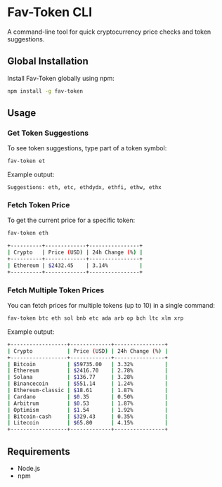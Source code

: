 # Fav-Token CLI

A command-line tool for quick cryptocurrency price checks and token suggestions.

## Global Installation

Install Fav-Token globally using npm:

```bash
npm install -g fav-token
```


## Usage

### Get Token Suggestions

To see token suggestions, type part of a token symbol:

```bash
fav-token et
```

Example output:

```
Suggestions: eth, etc, ethdydx, ethfi, ethw, ethx
```


### Fetch Token Price

To get the current price for a specific token:

```bash
fav-token eth
```
```bash
+----------+-------------+----------------+
| Crypto   | Price (USD) | 24h Change (%) |
+----------+-------------+----------------+
| Ethereum | $2432.45    | 3.14%          |
+----------+-------------+----------------+
```

### Fetch Multiple Token Prices

You can fetch prices for multiple tokens (up to 10) in a single command:

```bash
fav-token btc eth sol bnb etc ada arb op bch ltc xlm xrp
```

Example output: 
```bash
+------------------+-------------+----------------+
| Crypto           | Price (USD) | 24h Change (%) |
+------------------+-------------+----------------+
| Bitcoin          | $59735.00   | 3.32%          |
| Ethereum         | $2416.70    | 2.78%          |
| Solana           | $136.77     | 3.28%          |
| Binancecoin      | $551.14     | 1.24%          |
| Ethereum-classic | $18.61      | 1.87%          |
| Cardano          | $0.35       | 0.50%          |
| Arbitrum         | $0.53       | 1.87%          |
| Optimism         | $1.54       | 1.92%          |
| Bitcoin-cash     | $329.43     | 0.35%          |
| Litecoin         | $65.80      | 4.15%          |
+------------------+-------------+----------------+
```


## Requirements

- Node.js
- npm
